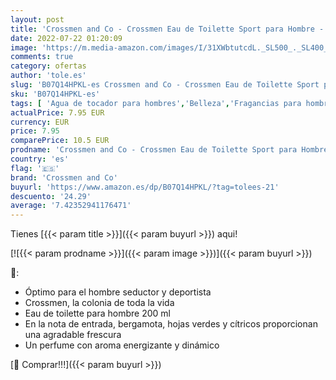 ```yaml
---
layout: post
title: 'Crossmen and Co - Crossmen Eau de Toilette Sport para Hombre - 200 ml'
date: 2022-07-22 01:20:09
image: 'https://m.media-amazon.com/images/I/31XWbtutcdL._SL500_._SL400_.jpg'
comments: true
category: ofertas
author: 'tole.es'
slug: 'B07Q14HPKL-es Crossmen and Co - Crossmen Eau de Toilette Sport para...'
sku: 'B07Q14HPKL-es'
tags: [ 'Agua de tocador para hombres','Belleza','Fragancias para hombres','Perfumes y fragancias','crossmen and co','de','eau','toilette','🇪🇸', ]
actualPrice: 7.95 EUR
currency: EUR
price: 7.95
comparePrice: 10.5 EUR
prodname: 'Crossmen and Co - Crossmen Eau de Toilette Sport para Hombre - 200 ml'
country: 'es'
flag: '🇪🇸'
brand: 'Crossmen and Co'
buyurl: 'https://www.amazon.es/dp/B07Q14HPKL/?tag=tolees-21'
descuento: '24.29'
average: '7.42352941176471'
---
```


Tienes [{{< param title >}}]({{< param buyurl >}}) aqui!

[![{{< param prodname >}}]({{< param image >}})]({{< param buyurl >}})

🔎:

- Óptimo para el hombre seductor y deportista
- Crossmen, la colonia de toda la vida
- Eau de toilette para hombre 200 ml
- En la nota de entrada, bergamota, hojas verdes y cítricos proporcionan una agradable frescura
- Un perfume con aroma energizante y dinámico

[🛒 Comprar!!!]({{< param buyurl >}})
